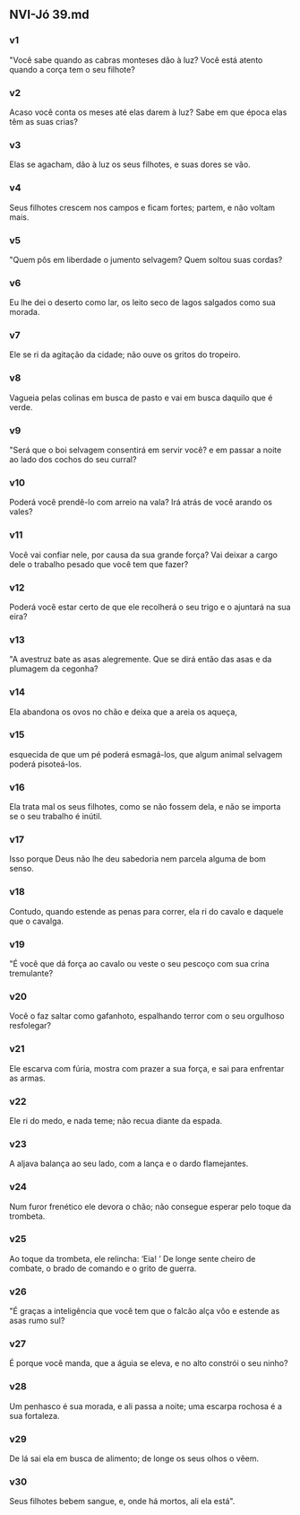 ## NVI-Jó 39.md
### v1
 "Você sabe quando as cabras monteses dão à luz? Você está atento quando a corça tem o seu filhote?
### v2
 Acaso você conta os meses até elas darem à luz? Sabe em que época elas têm as suas crias?
### v3
 Elas se agacham, dão à luz os seus filhotes, e suas dores se vão.
### v4
 Seus filhotes crescem nos campos e ficam fortes; partem, e não voltam mais.
### v5
 "Quem pôs em liberdade o jumento selvagem? Quem soltou suas cordas?
### v6
 Eu lhe dei o deserto como lar, os leito seco de lagos salgados como sua morada.
### v7
 Ele se ri da agitação da cidade; não ouve os gritos do tropeiro.
### v8
 Vagueia pelas colinas em busca de pasto e vai em busca daquilo que é verde.
### v9
 "Será que o boi selvagem consentirá em servir você? e em passar a noite ao lado dos cochos do seu curral?
### v10
 Poderá você prendê-lo com arreio na vala? Irá atrás de você arando os vales?
### v11
 Você vai confiar nele, por causa da sua grande força? Vai deixar a cargo dele o trabalho pesado que você tem que fazer?
### v12
 Poderá você estar certo de que ele recolherá o seu trigo e o ajuntará na sua eira?
### v13
 "A avestruz bate as asas alegremente. Que se dirá então das asas e da plumagem da cegonha?
### v14
 Ela abandona os ovos no chão e deixa que a areia os aqueça,
### v15
 esquecida de que um pé poderá esmagá-los, que algum animal selvagem poderá pisoteá-los.
### v16
 Ela trata mal os seus filhotes, como se não fossem dela, e não se importa se o seu trabalho é inútil.
### v17
 Isso porque Deus não lhe deu sabedoria nem parcela alguma de bom senso.
### v18
 Contudo, quando estende as penas para correr, ela ri do cavalo e daquele que o cavalga.
### v19
 "É você que dá força ao cavalo ou veste o seu pescoço com sua crina tremulante?
### v20
 Você o faz saltar como gafanhoto, espalhando terror com o seu orgulhoso resfolegar?
### v21
 Ele escarva com fúria, mostra com prazer a sua força, e sai para enfrentar as armas.
### v22
 Ele ri do medo, e nada teme; não recua diante da espada.
### v23
 A aljava balança ao seu lado, com a lança e o dardo flamejantes.
### v24
 Num furor frenético ele devora o chão; não consegue esperar pelo toque da trombeta.
### v25
 Ao toque da trombeta, ele relincha: ‘Eia! ’ De longe sente cheiro de combate, o brado de comando e o grito de guerra.
### v26
 "É graças a inteligência que você tem que o falcão alça vôo e estende as asas rumo sul?
### v27
 É porque você manda, que a águia se eleva, e no alto constrói o seu ninho?
### v28
 Um penhasco é sua morada, e ali passa a noite; uma escarpa rochosa é a sua fortaleza.
### v29
 De lá sai ela em busca de alimento; de longe os seus olhos o vêem.
### v30
 Seus filhotes bebem sangue, e, onde há mortos, ali ela está".
